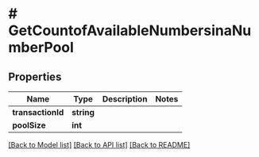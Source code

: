 # # GetCountofAvailableNumbersinaNumberPool

## Properties

Name | Type | Description | Notes
------------ | ------------- | ------------- | -------------
**transactionId** | **string** |  |
**poolSize** | **int** |  |

[[Back to Model list]](../../README.md#models) [[Back to API list]](../../README.md#endpoints) [[Back to README]](../../README.md)
